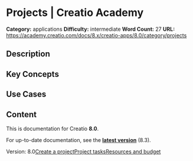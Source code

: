 # Projects | Creatio Academy

**Category:** applications **Difficulty:** intermediate **Word Count:** 27
**URL:** https://academy.creatio.com/docs/8.x/creatio-apps/8.0/category/projects

## Description

## Key Concepts

## Use Cases

## Content

This is documentation for Creatio **8.0**.

For up-to-date documentation, see the
**[latest version](/docs/8.x/creatio-apps/overview/platform-overview)** (8.3).

Version:
8.0[Create a project](/docs/8.x/creatio-apps/8.0/sales-tools/projects/create-project)[Project tasks](/docs/8.x/creatio-apps/8.0/sales-tools/projects/manage-project-tasks)[Resources and budget](/docs/8.x/creatio-apps/8.0/sales-tools/projects/manage-project-resources-and-budget)
